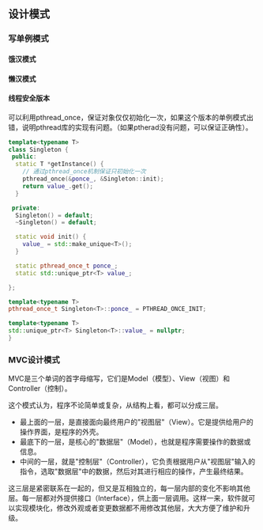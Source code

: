## 设计模式



### 写单例模式

#### 饿汉模式



#### 懒汉模式



#### 线程安全版本

可以利用pthread_once，保证对象仅仅初始化一次，如果这个版本的单例模式出错，说明pthread库的实现有问题。（如果ptherad没有问题，可以保证正确性）。

```C++
template<typename T>
class Singleton {
 public:
  static T *getInstance() {
    // 通过pthread_once机制保证只初始化一次
    pthread_once(&ponce_, &Singleton::init);
    return value_.get();
  }

 private:
  Singleton() = default;
  ~Singleton() = default;

  static void init() {
    value_ = std::make_unique<T>();
  }

  static pthread_once_t ponce_;
  static std::unique_ptr<T> value_;

};

template<typename T>
pthread_once_t Singleton<T>::ponce_ = PTHREAD_ONCE_INIT;

template<typename T>
std::unique_ptr<T> Singleton<T>::value_ = nullptr;
}
```

### MVC设计模式

MVC是三个单词的首字母缩写，它们是Model（模型）、View（视图）和Controller（控制）。

这个模式认为，程序不论简单或复杂，从结构上看，都可以分成三层。

* 最上面的一层，是直接面向最终用户的"视图层"（View）。它是提供给用户的操作界面，是程序的外壳。
* 最底下的一层，是核心的"数据层"（Model），也就是程序需要操作的数据或信息。
* 中间的一层，就是"控制层"（Controller），它负责根据用户从"视图层"输入的指令，选取"数据层"中的数据，然后对其进行相应的操作，产生最终结果。

这三层是紧密联系在一起的，但又是互相独立的，每一层内部的变化不影响其他层。每一层都对外提供接口（Interface），供上面一层调用。这样一来，软件就可以实现模块化，修改外观或者变更数据都不用修改其他层，大大方便了维护和升级。

